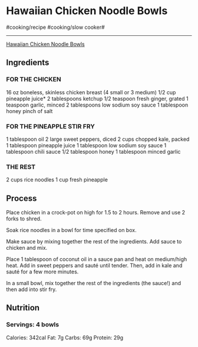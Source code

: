 # Hawaiian Chicken Noodle Bowls
#cooking/recipe #cooking/slow cooker#
- - - -
[Hawaiian Chicken Noodle Bowls](https://fitfoodiefinds.com/hawaiian-chicken-noodle-bowls/)

## Ingredients
### FOR THE CHICKEN
16 oz boneless, skinless chicken breast (4 small or 3 medium)
1/2 cup pineapple juice*
2 tablespoons ketchup
1/2 teaspoon fresh ginger, grated
1 teaspoon garlic, minced
2 tablespoons low sodium soy sauce
1 tablespoon honey
pinch of salt
### FOR THE PINEAPPLE STIR FRY
1 tablespoon oil
2 large sweet peppers, diced
2 cups chopped kale, packed
1 tablespoon pineapple juice
1 tablespoon low sodium soy sauce
1 tablespoon chili sauce
1/2 tablespoon honey
1 tablespoon minced garlic
### THE REST
2 cups rice noodles
1 cup fresh pineapple

## Process
Place chicken in a crock-pot on high for 1.5 to 2 hours. Remove and use 2 forks to shred.

Soak rice noodles in a bowl for time specified on box.

Make sauce by mixing together the rest of the ingredients. Add sauce to chicken and mix.

Place 1 tablespoon of coconut oil in a sauce pan and heat on medium/high heat. Add in sweet peppers and sauté until tender. Then, add in kale and sauté for a few more minutes.

In a small bowl, mix together the rest of the ingredients (the sauce!) and then add into stir fry.

## Nutrition
### Servings:  4 bowls
Calories: 342cal
Fat: 7g
Carbs: 69g
Protein: 29g